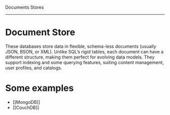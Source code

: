 Documents Stores

---

# **Document Store**
These databases store data in flexible, schema-less documents (usually JSON, BSON, or XML). Unlike SQL’s rigid tables, each document can have a different structure, making them perfect for evolving data models. They support indexing and some querying features, suiting content management, user profiles, and catalogs. 

# **Some examples**
- [[MongoDB]]
- [[CouchDB]]